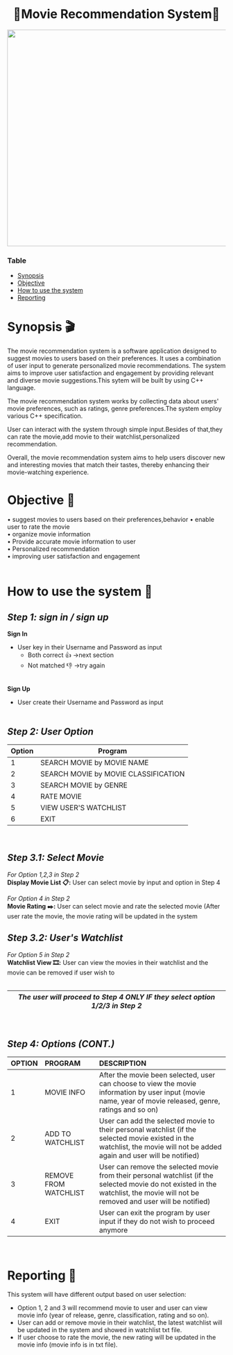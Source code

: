 <h1 align="center"> 🎥Movie Recommendation System🎥 </h1>
<image src = "image/MOVIE.jpg" width="2000" height="500">

### Table
- [Synopsis](https://github.com/jjn7702/SECJ1023-PT2/tree/main/Submission/sec08_23242/CineMatch/Proposal#reporting-bookmark_tabs)
- [Objective](https://github.com/jjn7702/SECJ1023-PT2/tree/main/Submission/sec08_23242/CineMatch/Proposal#reporting-bookmark_tabs)
- [How to use the system](https://github.com/jjn7702/SECJ1023-PT2/tree/main/Submission/sec08_23242/CineMatch/Proposal#how-to-use-the-system-book)
- [Reporting](https://github.com/jjn7702/SECJ1023-PT2/tree/main/Submission/sec08_23242/CineMatch/Proposal#reporting-bookmark_tabs)
  
# Synopsis :clapper:
The movie recommendation system is a software application designed to suggest movies to users based on their preferences. It uses a combination of user input to generate personalized movie recommendations. The system aims to improve user satisfaction and engagement by providing relevant and diverse movie suggestions.This sytem will be built by using C++ language.

The movie recommendation system works by collecting data about users' movie preferences, such as ratings, genre preferences.The system employ various C++ specification.

User can interact with the system through simple input.Besides of that,they can rate the movie,add movie to their watchlist,personalized recommendation.

Overall, the movie recommendation system aims to help users discover new and interesting movies that match their tastes, thereby enhancing their movie-watching experience.

# Objective :dart:
• suggest movies to users based on their preferences,behavior
• enable user to rate the movie <br>
• organize movie information<br>
• Provide accurate movie information to user<br>
• Personalized recommendation<br>
• improving user satisfaction and engagement<br> <br>

# How to use the system :book:
## ***Step 1: sign in / sign up*** <br>
**Sign In**
  - User key in their Username and Password as input <br>
    * Both correct :+1: ->next section <br>
    * Not matched :-1: ->try again <br> <br>

**Sign Up**
  - User create their Username and Password as input <br> <br>


## ***Step 2: User Option***
|Option|Program|
|---|---|
|1|SEARCH MOVIE by MOVIE NAME|
|2|SEARCH MOVIE by MOVIE CLASSIFICATION|
|3|SEARCH MOVIE by GENRE|
|4|RATE MOVIE|
|5|VIEW USER'S WATCHLIST|
|6|EXIT|
<br>

## ***Step 3.1: Select Movie***
*For Option 1,2,3 in Step 2* <br>
**Display Movie List :clipboard::** User can select movie by input and option in Step 4 <br>

*For Option 4 in Step 2* <br>
**Movie Rating :black_nib::** User can select movie and rate the selected movie (After user rate the movie, the movie rating will be updated in the system <br>
## ***Step 3.2: User's Watchlist***
*For Option 5 in Step 2* <br>
**Watchlist View 🎞️:** User can view the movies in their watchlist and the movie can be removed if user wish to
<br> <br>

|*The user will proceed to Step 4 **ONLY IF** they select option 1/2/3 in Step 2*|
|---|
<br>

## ***Step 4: Options (CONT.)***
|OPTION|PROGRAM|DESCRIPTION|
|---|:---|:---|
|1|MOVIE INFO|After the movie been selected, user can choose to view the movie information by user input (movie name, year of movie released, genre, ratings and so on)|
|2|ADD TO WATCHLIST|User can add the selected movie to their personal watchlist (if the selected movie existed in the watchlist, the movie will not be added again and user will be notified)|
|3|REMOVE FROM WATCHLIST|User can remove the selected movie from their personal watchlist (if the selected movie do not existed in the watchlist, the movie will not be removed and user will be notified)|
|4|EXIT|User can exit the program by user input if they do not wish to proceed anymore|
<br>

# Reporting :bookmark_tabs:
This system will have different output based on user selection:
* Option 1, 2 and 3 will recommend movie to user and user can view movie info (year of release, genre, classification, rating and so on).
* User can add or remove movie in their watchlist, the latest watchlist will be updated in the system and showed in watchlist txt file.
* If user choose to rate the movie, the new rating will be updated in the movie info (movie info is in txt file).
